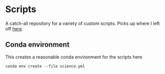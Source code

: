 # Scripts

A catch-all repository for a variety of custom scripts. Picks up where I left off [here](https://bitbucket.org/caseywdunn/labcode/src/master/).

## Conda environment

This creates a reasonable conda environment for the scripts here

    conda env create --file science.yml

